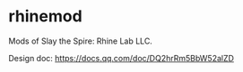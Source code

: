 # rhinemod
Mods of Slay the Spire: Rhine Lab LLC.

Design doc: https://docs.qq.com/doc/DQ2hrRm5BbW52alZD
